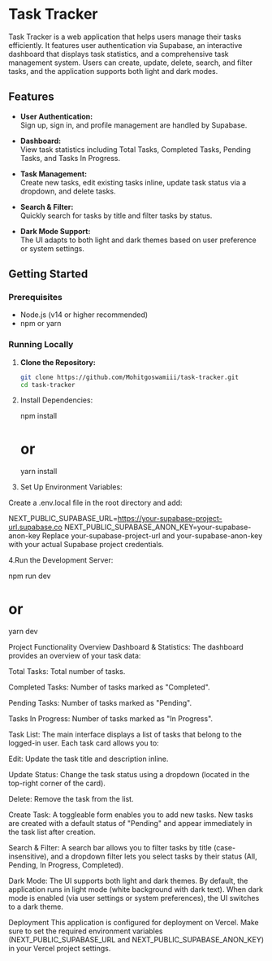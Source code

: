 # Task Tracker

Task Tracker is a web application that helps users manage their tasks efficiently. It features user authentication via Supabase, an interactive dashboard that displays task statistics, and a comprehensive task management system. Users can create, update, delete, search, and filter tasks, and the application supports both light and dark modes.

## Features

- **User Authentication:**  
  Sign up, sign in, and profile management are handled by Supabase.

- **Dashboard:**  
  View task statistics including Total Tasks, Completed Tasks, Pending Tasks, and Tasks In Progress.

- **Task Management:**  
  Create new tasks, edit existing tasks inline, update task status via a dropdown, and delete tasks.

- **Search & Filter:**  
  Quickly search for tasks by title and filter tasks by status.

- **Dark Mode Support:**  
  The UI adapts to both light and dark themes based on user preference or system settings.

## Getting Started

### Prerequisites

- Node.js (v14 or higher recommended)
- npm or yarn

### Running Locally

1. **Clone the Repository:**

   ```bash
   git clone https://github.com/Mohitgoswamiii/task-tracker.git
   cd task-tracker
2. Install Dependencies:
   
    npm install
    # or
    yarn install

3. Set Up Environment Variables:

  Create a .env.local file in the root directory and add:

  NEXT_PUBLIC_SUPABASE_URL=https://your-supabase-project-url.supabase.co
  NEXT_PUBLIC_SUPABASE_ANON_KEY=your-supabase-anon-key
  Replace your-supabase-project-url and your-supabase-anon-key with your actual Supabase project credentials.

4.Run the Development Server:

  npm run dev
  # or
  yarn dev

  
Project Functionality Overview
Dashboard & Statistics:
The dashboard provides an overview of your task data:

Total Tasks: Total number of tasks.

Completed Tasks: Number of tasks marked as "Completed".

Pending Tasks: Number of tasks marked as "Pending".

Tasks In Progress: Number of tasks marked as "In Progress".

Task List:
The main interface displays a list of tasks that belong to the logged-in user. Each task card allows you to:

Edit: Update the task title and description inline.

Update Status: Change the task status using a dropdown (located in the top-right corner of the card).

Delete: Remove the task from the list.

Create Task:
A toggleable form enables you to add new tasks. New tasks are created with a default status of "Pending" and appear immediately in the task list after creation.

Search & Filter:
A search bar allows you to filter tasks by title (case-insensitive), and a dropdown filter lets you select tasks by their status (All, Pending, In Progress, Completed).

Dark Mode:
The UI supports both light and dark themes. By default, the application runs in light mode (white background with dark text). When dark mode is enabled (via user settings or system preferences), the UI switches to a dark theme.

Deployment
This application is configured for deployment on Vercel. Make sure to set the required environment variables (NEXT_PUBLIC_SUPABASE_URL and NEXT_PUBLIC_SUPABASE_ANON_KEY) in your Vercel project settings.
